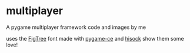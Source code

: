 # multiplayer 
A pygame multiplayer framework
code and images by me

uses the [FigTree](https://www.erikdkennedy.com/projects/figtree.html) font
made with [pygame-ce](https://github.com/pygame-community/pygame-ce) and [hisock](https://hisock.readthedocs.io/en/latest/quickstart/index.html)
show them some love!